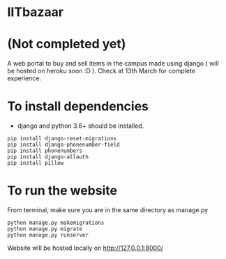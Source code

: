 # IITbazaar
# (Not completed yet)
A web portal to buy and sell items in the campus made using django ( will be hosted on heroku soon :D ). Check at 13th March for complete experience.
# To install dependencies
* django and python 3.6+ should be installed.
```
pip install django-reset-migrations
pip install django-phonenumber-field
pip install phonenumbers
pip install django-allauth
pip install pillow
```
# To run the website
From terminal, make sure you are in the same directory as manage.py
```
python manage.py makemigrations
python manage.py migrate
python manage.py runserver
```
Website will be hosted locally on http://127.0.0.1:8000/
